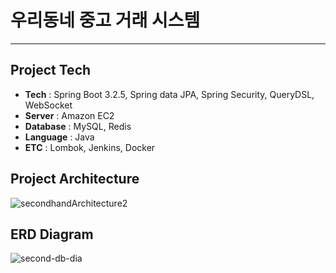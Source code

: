 # 우리동네 중고 거래 시스템
-------------

## Project Tech

* **Tech** : Spring Boot 3.2.5, Spring data JPA, Spring Security, QueryDSL, WebSocket
* **Server** : Amazon EC2
* **Database** : MySQL, Redis
* **Language** : Java
* **ETC** : Lombok, Jenkins, Docker

## Project Architecture

![secondhandArchitecture2](https://github.com/user-attachments/assets/29f55f68-abff-498b-84d3-6a7370fbd099)

## ERD Diagram


![second-db-dia](https://github.com/user-attachments/assets/5a62baaf-54e7-4768-94ad-8792315413b2)
